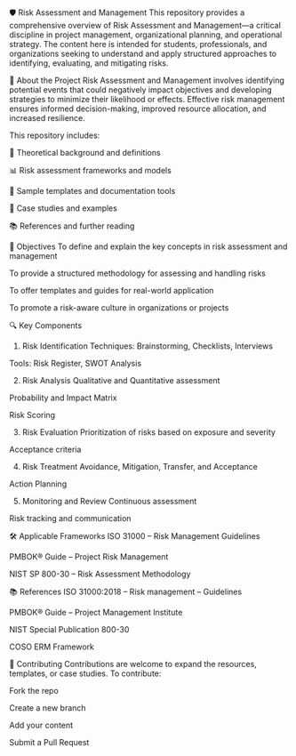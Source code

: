 🛡️ Risk Assessment and Management
This repository provides a comprehensive overview of Risk Assessment and Management—a critical discipline in project management, organizational planning, and operational strategy. The content here is intended for students, professionals, and organizations seeking to understand and apply structured approaches to identifying, evaluating, and mitigating risks.

📘 About the Project
Risk Assessment and Management involves identifying potential events that could negatively impact objectives and developing strategies to minimize their likelihood or effects. Effective risk management ensures informed decision-making, improved resource allocation, and increased resilience.

This repository includes:

📄 Theoretical background and definitions

📊 Risk assessment frameworks and models

📁 Sample templates and documentation tools

🧩 Case studies and examples

📚 References and further reading

🧭 Objectives
To define and explain the key concepts in risk assessment and management

To provide a structured methodology for assessing and handling risks

To offer templates and guides for real-world application

To promote a risk-aware culture in organizations or projects

🔍 Key Components
1. Risk Identification
Techniques: Brainstorming, Checklists, Interviews

Tools: Risk Register, SWOT Analysis

2. Risk Analysis
Qualitative and Quantitative assessment

Probability and Impact Matrix

Risk Scoring

3. Risk Evaluation
Prioritization of risks based on exposure and severity

Acceptance criteria

4. Risk Treatment
Avoidance, Mitigation, Transfer, and Acceptance

Action Planning

5. Monitoring and Review
Continuous assessment

Risk tracking and communication

🛠️ Applicable Frameworks
ISO 31000 – Risk Management Guidelines

PMBOK® Guide – Project Risk Management

NIST SP 800-30 – Risk Assessment Methodology

📚 References
ISO 31000:2018 – Risk management – Guidelines

PMBOK® Guide – Project Management Institute

NIST Special Publication 800-30

COSO ERM Framework

🤝 Contributing
Contributions are welcome to expand the resources, templates, or case studies. To contribute:

Fork the repo

Create a new branch

Add your content

Submit a Pull Request


